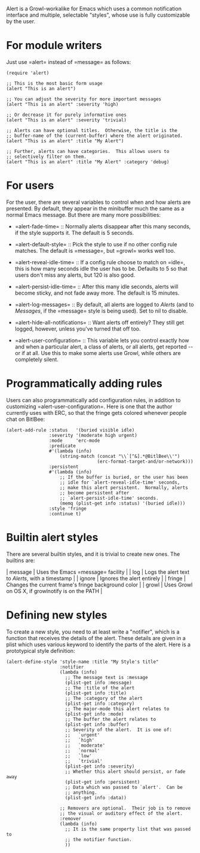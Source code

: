 Alert is a Growl-workalike for Emacs which uses a common notification
interface and multiple, selectable "styles", whose use is fully customizable
by the user.

# For module writers

Just use =alert= instead of =message= as follows:

    (require 'alert)
  
    ;; This is the most basic form usage
    (alert "This is an alert")
  
    ;; You can adjust the severity for more important messages
    (alert "This is an alert" :severity 'high)
  
    ;; Or decrease it for purely informative ones
    (alert "This is an alert" :severity 'trivial)
  
    ;; Alerts can have optional titles.  Otherwise, the title is the
    ;; buffer-name of the (current-buffer) where the alert originated.
    (alert "This is an alert" :title "My Alert")
  
    ;; Further, alerts can have categories.  This allows users to
    ;; selectively filter on them.
    (alert "This is an alert" :title "My Alert" :category 'debug)

# For users

For the user, there are several variables to control when and how alerts
are presented.  By default, they appear in the minibuffer much the same
as a normal Emacs message.  But there are many more possibilities:

  - =alert-fade-time= ::
    Normally alerts disappear after this many seconds, if the style
    supports it.  The default is 5 seconds.

  - =alert-default-style= ::
    Pick the style to use if no other config rule matches.  The
    default is =message=, but =growl= works well too.

  - =alert-reveal-idle-time= ::
    If a config rule choose to match on =idle=, this is how many
    seconds idle the user has to be.  Defaults to 5 so that users
    don't miss any alerts, but 120 is also good.

  - =alert-persist-idle-time= ::
    After this many idle seconds, alerts will become sticky, and not
    fade away more.  The default is 15 minutes.

  - =alert-log-messages= ::
    By default, all alerts are logged to *Alerts* (and to *Messages*,
    if the =message= style is being used).  Set to nil to disable.

  - =alert-hide-all-notifications= ::
    Want alerts off entirely?  They still get logged, however, unless
    you've turned that off too.

  - =alert-user-configuration= ::
    This variable lets you control exactly how and when a particular
    alert, a class of alerts, or all alerts, get reported -- or if at
    all.  Use this to make some alerts use Growl, while others are
    completely silent.

# Programmatically adding rules

Users can also programmatically add configuration rules, in addition to
customizing =alert-user-configuration=.  Here is one that the author
currently uses with ERC, so that the fringe gets colored whenever people
chat on BitlBee:

    (alert-add-rule :status   '(buried visible idle)
                    :severity '(moderate high urgent)
                    :mode     'erc-mode
                    :predicate
                    #'(lambda (info)
                        (string-match (concat "\\`[^&].*@BitlBee\\'")
                                      (erc-format-target-and/or-network)))
                    :persistent
                    #'(lambda (info)
                        ;; If the buffer is buried, or the user has been
                        ;; idle for `alert-reveal-idle-time' seconds,
                        ;; make this alert persistent.  Normally, alerts
                        ;; become persistent after
                        ;; `alert-persist-idle-time' seconds.
                        (memq (plist-get info :status) '(buried idle)))
                    :style 'fringe
                    :continue t)

# Builtin alert styles

There are several builtin styles, and it is trivial to create new ones.
The builtins are:

  | message | Uses the Emacs =message= facility                   |
  | log     | Logs the alert text to *Alerts*, with a timestamp   |
  | ignore  | Ignores the alert entirely                          |
  | fringe  | Changes the current frame's fringe background color |
  | growl   | Uses Growl on OS X, if growlnotify is on the PATH   |

# Defining new styles

To create a new style, you need to at least write a "notifier", which is
a function that receives the details of the alert.  These details are
given in a plist which uses various keyword to identify the parts of the
alert.  Here is a prototypical style definition:

    (alert-define-style 'style-name :title "My Style's title"
                        :notifier
                        (lambda (info)
                          ;; The message text is :message
                          (plist-get info :message)
                          ;; The :title of the alert
                          (plist-get info :title)
                          ;; The :category of the alert
                          (plist-get info :category)
                          ;; The major-mode this alert relates to
                          (plist-get info :mode)
                          ;; The buffer the alert relates to
                          (plist-get info :buffer)
                          ;; Severity of the alert.  It is one of:
                          ;;   `urgent'
                          ;;   `high'
                          ;;   `moderate'
                          ;;   `normal'
                          ;;   `low'
                          ;;   `trivial'
                          (plist-get info :severity)
                          ;; Whether this alert should persist, or fade away
                          (plist-get info :persistent)
                          ;; Data which was passed to `alert'.  Can be
                          ;; anything.
                          (plist-get info :data))
    
                        ;; Removers are optional.  Their job is to remove
                        ;; the visual or auditory effect of the alert.
                        :remover
                        (lambda (info)
                          ;; It is the same property list that was passed to
                          ;; the notifier function.
                          ))
